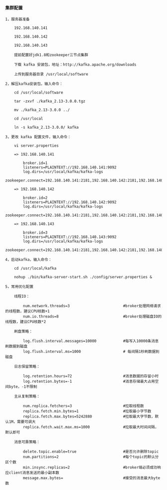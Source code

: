 
#### 集群配置

    1，服务器准备

        192.168.140.141

        192.168.140.142

        192.168.140.143

        提前配置好jdk1.8和zookeeper三节点集群

        下载 kafka 安装包，地址：http://kafka.apache.org/downloads

        上传到服务器目录 /usr/local/software

    2，解压kafka安装包，输入命令：

        cd /usr/local/software

        tar -zxvf ./kafka_2.13-3.0.0.tgz

        mv ./kafka_2.13-3.0.0 ../

        cd /usr/local

        ln -s kafka_2.13-3.0.0/ kafka

    3，更改 kafka 配置文件，输入命令：

        vi server.properties

        => 192.168.140.141

            broker.id=1
            listeners=PLAINTEXT://192.168.140.141:9092
            log.dirs=/usr/local/kafka/kafka-logs
            zookeeper.connect=192.168.140.141:2181,192.168.140.142:2181,192.168.140.143:2181

        => 192.168.140.142

            broker.id=2
            listeners=PLAINTEXT://192.168.140.142:9092
            log.dirs=/usr/local/kafka/kafka-logs
            zookeeper.connect=192.168.140.141:2181,192.168.140.142:2181,192.168.140.143:2181

        => 192.168.140.143

            broker.id=3
            listeners=PLAINTEXT://192.168.140.143:9092
            log.dirs=/usr/local/kafka/kafka-logs
            zookeeper.connect=192.168.140.141:2181,192.168.140.142:2181,192.168.140.143:2181

    4，启动kafka，输入命令：

        cd /usr/local/kafka

        nohup ./bin/kafka-server-start.sh ./config/server.properties &

    5，常用优化配置

        线程IO：

            num.network.threads=3                        #broker处理网络请求的线程数，建议CPU核数+1
            num.io.threads=8                             #broker处理磁盘IO的线程数，建议CPU核数*2

        刷盘策略：

            log.flush.interval.messages=10000            #每写入10000条消息刷数据到磁盘
            log.flush.interval.ms=1000                   # 每间隔1秒刷数据到磁盘

        日志保留策略：

            log.retention.hours=72                       #消息数据的存留小时
            log.retention.bytes=-1                       #消息存储最大占用空间byte，-1不限制

        主从复制策略：

            num.replica.fetchers=3                       #拉取线程数
            replica.fetch.min.bytes=1                    #拉取最小字节数
            replica.fetch.max.bytes=5242880              #拉取最大字节数，默认1M，需要可调大
            replica.fetch.wait.max.ms=1000               #拉取最大时间间隔，默认即可

        消息可靠策略：

            delete.topic.enable=true                     #是否允许删除topic
            num.partitions=2                             #每个topic的默认分区个数
            min.insync.replicas=2                        #broker端必须成功响应client消息发送的最小副本数
            message.max.bytes=                           #接受的消息最大byte数
